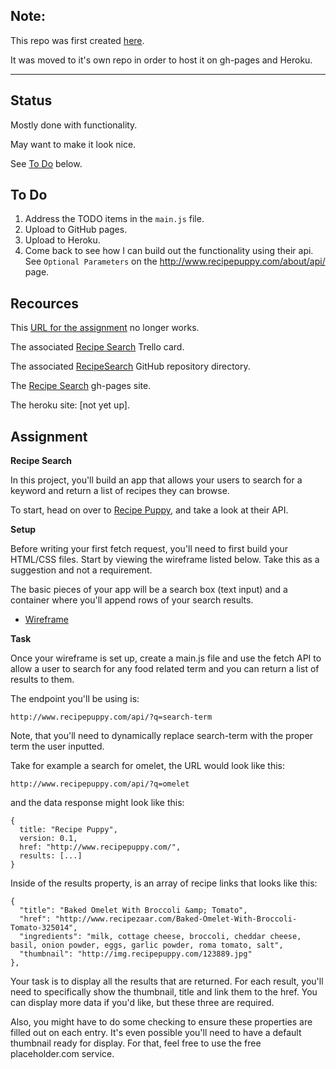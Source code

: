 ## Note:
This repo was first created [here](https://github.com/JamieBort/LearningDirectory/tree/master/JavaScript/Courses/TheIronYardAssignments/RecipeSearch). 

It was moved to it's own repo in order to host it on gh-pages and Heroku.

---
## Status

Mostly done with functionality.

May want to make it look nice.

See [To Do](https://github.com/JamieBort/LearningDirectory/tree/master/JavaScript/Courses/TheIronYardAssignments/RecipeSearch#to-do) below.

## To Do

1. Address the TODO items in the `main.js` file.
2. Upload to GitHub pages.
3. Upload to Heroku.
4. Come back to see how I can build out the functionality using their api. See `Optional Parameters` on the http://www.recipepuppy.com/about/api/ page.

## Recources

This [URL for the  assignment](https://newline.theironyard.com/cohorts/15/courses/9/projects/73) no longer works.

The associated [Recipe Search](https://trello.com/c/gp44nJAM/966-recipe-search?menu=filter&filter=label:Home) Trello card.

The associated [RecipeSearch](https://github.com/JamieBort/LearningDirectory/tree/master/JavaScript/Courses/TheIronYardAssignments/RecipeSearch) GitHub repository directory.

The [Recipe Search](https://jamiebort.github.io/RecipeSearch/) gh-pages site.

The heroku site: [not yet up].

## Assignment

**Recipe Search**

In this project, you'll build an app that allows your users to search for a keyword and return a list of recipes they can browse.

To start, head on over to [Recipe Puppy](http://www.recipepuppy.com/about/api/), and take a look at their API.

**Setup**

Before writing your first fetch request, you'll need to first build your HTML/CSS files. Start by viewing the wireframe listed below. Take this as a suggestion and not a requirement.

The basic pieces of your app will be a search box (text input) and a container where you'll append rows of your search results.

* [Wireframe](https://tiy-learn-content.s3.amazonaws.com/13565bd1-wireframe.png)

**Task**

Once your wireframe is set up, create a main.js file and use the fetch API to allow a user to search for any food related term and you can return a list of results to them.

The endpoint you'll be using is:
```
http://www.recipepuppy.com/api/?q=search-term
```
Note, that you'll need to dynamically replace search-term with the proper term the user inputted.

Take for example a search for omelet, the URL would look like this:
```
http://www.recipepuppy.com/api/?q=omelet
```
and the data response might look like this:

```
{
  title: "Recipe Puppy",
  version: 0.1,
  href: "http://www.recipepuppy.com/",
  results: [...]
}
```

Inside of the results property, is an array of recipe links that looks like this:
```
{
  "title": "Baked Omelet With Broccoli &amp; Tomato",
  "href": "http://www.recipezaar.com/Baked-Omelet-With-Broccoli-Tomato-325014",
  "ingredients": "milk, cottage cheese, broccoli, cheddar cheese, basil, onion powder, eggs, garlic powder, roma tomato, salt",
  "thumbnail": "http://img.recipepuppy.com/123889.jpg"
},
```
Your task is to display all the results that are returned. For each result, you'll need to specifically show the thumbnail, title and link them to the href. You can display more data if you'd like, but these three are required.

Also, you might have to do some checking to ensure these properties are filled out on each entry. It's even possible you'll need to have a default thumbnail ready for display. For that, feel free to use the free placeholder.com service.
